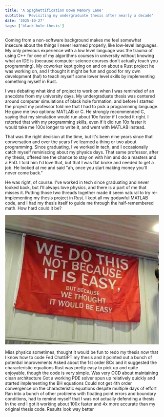 ```yaml
---
title: 'A Spaghettification Down Memory Lane'
subtitle: 'Revisiting my undergraduate thesis after nearly a decade'
date: '2025-10-27'
tags: ['black-hole-thesis']
---
```


Coming from a non-software background makes me feel somewhat insecure about the things I never learned properly, like low-level languages. My only previous experience with a low level language was the trauma of using C++ for one of my algorithms courses in university without knowing what an IDE is (because computer science courses don't actually teach you programming). My coworker kept going on and on about a Rust project he was working on, and I thought it might be fun and good for my own development (ha!) to teach myself some lower level skills by implementing something myself in Rust.

I was debating what kind of project to work on when I was reminded of an anecdote from my university days. My undergraduate thesis was centered around computer simulations of black hole formation, and before I started the project my professor told me that I had to pick a programming language. He gave me two options: MATLAB or C. He strongly recommended C, saying that my simulation would run about 10x faster if I coded it right. I retorted that with my programming skills, even if it did run 10x faster it would take me 100x longer to write it, and went with MATLAB instead.

That was the right decision at the time, but it's been nine years since that conversation and over the years I've learned a thing or two about programming. Since graduating, I've worked in tech, and I occasionally catch myself reminiscing about my physics days. That same professor, after my thesis, offered me the chance to stay on with him and do a masters and a PhD. I told him I'd love that, but that I was flat broke and needed to get a job. He looked at me and said "ah, once you start making money you'll never come back."

He was right, of course. I've worked in tech since graduating and never looked back, but I'll always love physics, and there is a part of me that misses it. Putting those two threads together made it seem natural to try re-implementing my thesis project in Rust. I kept all my godawful MATLAB code, and I had my thesis itself to guide me through the half-remembered math. How hard could it be?

![We do this, not because it is easy, but because we thought it would be easy](../../../images/blog/2025/black-hole-thesis/thought-it-would-be-easy.jpg)

Miss physics sometimes, thought it would be fun to redo my thesis now that I know how to code
Fed ChatGPT my thesis and it pointed out a bunch of potential improvements
Asked about the 1st order BCs and it suggested the characteristic equations
Rust was pretty easy to pick up and quite enjoyable, though the code is very simple. Was very OCD about maintaining clean architecture
Got a working PDE solver spun up relatively quickly and started implementing the BH equations
Could not get 4th order convergence on the characteristic equations despite multiple days of effort
Ran into a bunch of other problems with floating point errors and boundary conditions, had to remind myself that I was not actually defending a thesis
In the end I got it working about 100x faster and 4x more accurate than my original thesis code. Results look way better
